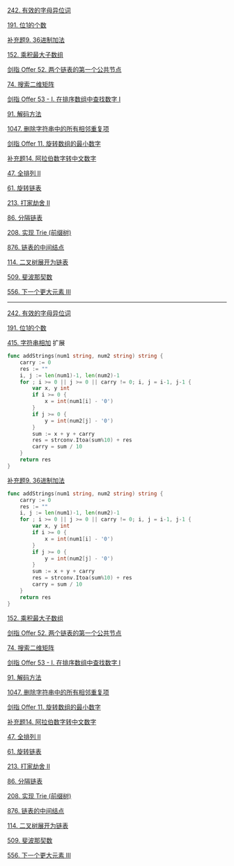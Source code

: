 
[242. 有效的字母异位词](https://leetcode-cn.com/problems/valid-anagram/)

[191. 位1的个数](https://leetcode-cn.com/problems/number-of-1-bits/)

[补充题9. 36进制加法](https://mp.weixin.qq.com/s/bgD1Q5lc92mX7RNS1L65qA)

[152. 乘积最大子数组](https://leetcode-cn.com/problems/maximum-product-subarray/)

[剑指 Offer 52. 两个链表的第一个公共节点](https://leetcode-cn.com/problems/liang-ge-lian-biao-de-di-yi-ge-gong-gong-jie-dian-lcof/)

[74. 搜索二维矩阵](https://leetcode-cn.com/problems/search-a-2d-matrix/)

[剑指 Offer 53 - I. 在排序数组中查找数字 I](https://leetcode-cn.com/problems/zai-pai-xu-shu-zu-zhong-cha-zhao-shu-zi-lcof/)

[91. 解码方法](https://leetcode-cn.com/problems/decode-ways/)

[1047. 删除字符串中的所有相邻重复项](https://leetcode-cn.com/problems/remove-all-adjacent-duplicates-in-string/)

[剑指 Offer 11. 旋转数组的最小数字](https://leetcode-cn.com/problems/xuan-zhuan-shu-zu-de-zui-xiao-shu-zi-lcof/)

[补充题14. 阿拉伯数字转中文数字]()

[47. 全排列 II](https://leetcode-cn.com/problems/permutations-ii/)

[61. 旋转链表](https://leetcode-cn.com/problems/rotate-list/)

[213. 打家劫舍 II](https://leetcode-cn.com/problems/house-robber-ii/)

[86. 分隔链表](https://leetcode-cn.com/problems/partition-list/)

[208. 实现 Trie (前缀树)](https://leetcode-cn.com/problems/implement-trie-prefix-tree/)

[876. 链表的中间结点](https://leetcode-cn.com/problems/middle-of-the-linked-list/)

[114. 二叉树展开为链表](https://leetcode-cn.com/problems/flatten-binary-tree-to-linked-list/)

[509. 斐波那契数](https://leetcode-cn.com/problems/fibonacci-number/)

[556. 下一个更大元素 III](https://leetcode-cn.com/problems/next-greater-element-iii/)



------


[242. 有效的字母异位词](https://leetcode-cn.com/problems/valid-anagram/)

[191. 位1的个数](https://leetcode-cn.com/problems/number-of-1-bits/)


[415. 字符串相加](https://leetcode-cn.com/problems/add-strings/) 扩展

```go
func addStrings(num1 string, num2 string) string {
	carry := 0
	res := ""
	i, j := len(num1)-1, len(num2)-1
	for ; i >= 0 || j >= 0 || carry != 0; i, j = i-1, j-1 {
		var x, y int
		if i >= 0 {
			x = int(num1[i] - '0')
		}
		if j >= 0 {
			y = int(num2[j] - '0')
		}
		sum := x + y + carry
		res = strconv.Itoa(sum%10) + res
		carry = sum / 10
	}
	return res
}
```

[补充题9. 36进制加法](https://mp.weixin.qq.com/s/bgD1Q5lc92mX7RNS1L65qA)

```go
func addStrings(num1 string, num2 string) string {
	carry := 0
	res := ""
	i, j := len(num1)-1, len(num2)-1
	for ; i >= 0 || j >= 0 || carry != 0; i, j = i-1, j-1 {
		var x, y int
		if i >= 0 {
			x = int(num1[i] - '0')
		}
		if j >= 0 {
			y = int(num2[j] - '0')
		}
		sum := x + y + carry
		res = strconv.Itoa(sum%10) + res
		carry = sum / 10
	}
	return res
}
```


[152. 乘积最大子数组](https://leetcode-cn.com/problems/maximum-product-subarray/)

[剑指 Offer 52. 两个链表的第一个公共节点](https://leetcode-cn.com/problems/liang-ge-lian-biao-de-di-yi-ge-gong-gong-jie-dian-lcof/)

[74. 搜索二维矩阵](https://leetcode-cn.com/problems/search-a-2d-matrix/)

[剑指 Offer 53 - I. 在排序数组中查找数字 I](https://leetcode-cn.com/problems/zai-pai-xu-shu-zu-zhong-cha-zhao-shu-zi-lcof/)

[91. 解码方法](https://leetcode-cn.com/problems/decode-ways/)

[1047. 删除字符串中的所有相邻重复项](https://leetcode-cn.com/problems/remove-all-adjacent-duplicates-in-string/)

[剑指 Offer 11. 旋转数组的最小数字](https://leetcode-cn.com/problems/xuan-zhuan-shu-zu-de-zui-xiao-shu-zi-lcof/)

[补充题14. 阿拉伯数字转中文数字]()

[47. 全排列 II](https://leetcode-cn.com/problems/permutations-ii/)

[61. 旋转链表](https://leetcode-cn.com/problems/rotate-list/)

[213. 打家劫舍 II](https://leetcode-cn.com/problems/house-robber-ii/)

[86. 分隔链表](https://leetcode-cn.com/problems/partition-list/)

[208. 实现 Trie (前缀树)](https://leetcode-cn.com/problems/implement-trie-prefix-tree/)

[876. 链表的中间结点](https://leetcode-cn.com/problems/middle-of-the-linked-list/)

[114. 二叉树展开为链表](https://leetcode-cn.com/problems/flatten-binary-tree-to-linked-list/)

[509. 斐波那契数](https://leetcode-cn.com/problems/fibonacci-number/)

[556. 下一个更大元素 III](https://leetcode-cn.com/problems/next-greater-element-iii/)




